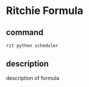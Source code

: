 # Ritchie Formula

## command

```bash
rit python scheduler
```

## description

description of formula
